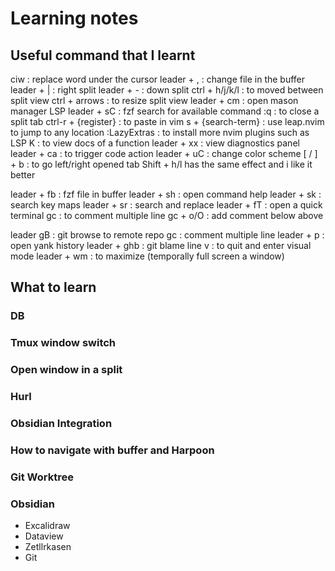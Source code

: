 # Learning notes

## Useful command that I learnt
ciw : replace word under the cursor
leader + , : change file in the buffer
leader + | : right split
leader + - : down split
ctrl + h/j/k/l : to moved between split view
ctrl + arrows : to resize split view
leader + cm : open mason manager LSP
leader + sC : fzf search for available command
:q : to close a split tab
ctrl-r + {register} : to paste in vim
s + {search-term} : use leap.nvim to jump to any location
:LazyExtras : to install more nvim plugins such as LSP
K : to view docs of a function
leader + xx : view diagnostics panel
leader + ca : to trigger code action
leader + uC : change color scheme
\[ / \]  + b : to go left/right opened tab
  Shift + h/l has the same effect and i like it better

leader + fb : fzf file in buffer
leader + sh : open command help
leader + sk : search key maps
leader + sr : search and replace
leader + fT : open a quick terminal
gc : to comment multiple line
gc + o/O : add comment below above
<!--this is a comment-->
leader gB : git browse to remote repo
gc : comment multiple line
leader + p : open yank history
leader + ghb : git blame line
v : to quit and enter visual mode
leader + wm : to maximize (temporally full screen a window)

## What to learn

### DB

### Tmux window switch

### Open window in a split

### Hurl

### Obsidian Integration

### How to navigate with buffer and Harpoon

### Git Worktree

### Obsidian

+ Excalidraw
+ Dataview
+ Zetllrkasen
+ Git
